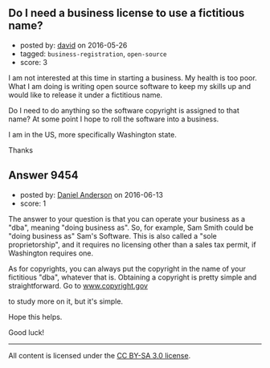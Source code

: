 ## Do I need a business license to use a fictitious name?

- posted by: [david](https://stackexchange.com/users/84389/david) on 2016-05-26
- tagged: `business-registration`, `open-source`
- score: 3

 I am not interested at this time in starting a business. My health is too poor. What I am doing is writing open source software to keep my skills up and would like to release it under a fictitious name.

Do I need to do anything so the software copyright is assigned to that name? At some point I hope to roll the software into a business.

I am in the US, more specifically Washington state.

Thanks


## Answer 9454

- posted by: [Daniel Anderson](https://stackexchange.com/users/8398759/daniel-anderson) on 2016-06-13
- score: 1

<p>The answer to your question is that you can operate your business as a "dba", meaning "doing business as".  So, for example, Sam Smith could be "doing business as" Sam's Software.  This is also called a "sole proprietorship", and it requires no licensing other than a sales tax permit, if Washington requires one.  </p>

<p>As for copyrights, you can always put the copyright in the name of your fictitious "dba", whatever that is.  Obtaining a copyright is pretty simple and straightforward.  Go to <a href="http://www.copyright.gov" rel="nofollow">www.copyright.gov</a></p>

<p>to study more on it, but it's simple.</p>

<p>Hope this helps.</p>

<p>Good luck!</p>




---

All content is licensed under the [CC BY-SA 3.0 license](https://creativecommons.org/licenses/by-sa/3.0/).
